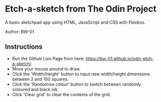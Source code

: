 # Etch-a-sketch from The Odin Project
A basic sketchpad app using HTML, JavaScript and CSS with Flexbox.

Author: BW-01

## Instructions
- Run the Github Live Page from here: https://bw-01.github.io/odin-etch-a-sketch/
- Move your mouse around to draw.
- Click the 'Width/Height' button to input new width/height dimensions between 2 and 100 squares.
- Click the 'Randomise colour' button to switch between randomly coloured and black ink.
- Click 'Clear grid' to clear the contents of the grid.